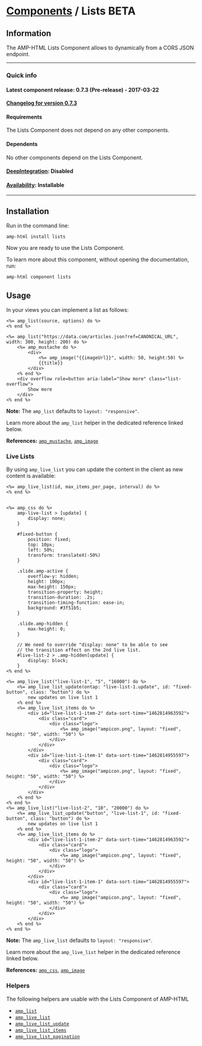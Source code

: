 
# [Components](https://github.com/slooob/amp-html/tree/master/lib/amp-html/components/docs) / Lists BETA


## Information

The AMP-HTML Lists Component allows to dynamically from a CORS JSON endpoint.

---

### Quick info

#### Latest component release: 0.7.3 (Pre-release) - 2017-03-22

[**Changelog for version 0.7.3**](https://github.com/slooob/amp-html/blob/master/CHANGELOG.md#073-pre-release---2017-03-22)

#### Requirements

The Lists Component does not depend on any other components.

#### Dependents

No other components depend on the Lists Component.

#### [DeepIntegration](https://github.com/slooob/amp-html/tree/master/lib/amp-html/components/docs#deepintegration-components): Disabled

#### [Availability](https://github.com/slooob/amp-html/tree/master/lib/amp-html/components/docs#availability-of-components): Installable

---

## Installation

Run in the command line:

    amp-html install lists

Now you are ready to use the Lists Component.

To learn more about this component, without opening the documentation, run:

    amp-html component lists


## Usage

In your views you can implement a list as follows:

    <%= amp_list(source, options) do %>
    <% end %>

    <%= amp_list("https://data.com/articles.json?ref=CANONICAL_URL", width: 300, height: 200) do %>
        <%= amp_mustache do %>
            <div>
                <%= amp_image("{{imageUrl}}", width: 50, height:50) %>
                {{title}}
            </div>
        <% end %>
        <div overflow role=button aria-label="Show more" class="list-overflow">
            Show more
        </div>
    <% end %>

**Note:** The `amp_list` defaults to `layout: "responsive"`.

Learn more about the `amp_list` helper in the dedicated reference linked below.

**References:** [`amp_mustache`](https://github.com/slooob/amp-html/blob/master/lib/amp-html/helpers/docs/amp_mustache.md), [`amp_image`](https://github.com/slooob/amp-html/blob/master/lib/amp-html/helpers/docs/amp_image.md)

### Live Lists

By using `amp_live_list` you can update the content in the client as new content is available:

    <%= amp_live_list(id, max_items_per_page, interval) do %>
    <% end %>


    <%= amp_css do %>
        amp-live-list > [update] {
            display: none;
        }

        #fixed-button {
            position: fixed;
            top: 10px;
            left: 50%;
            transform: translateX(-50%)
        }

        .slide.amp-active {
            overflow-y: hidden;
            height: 100px;
            max-height: 150px;
            transition-property: height;
            transition-duration: .2s;
            transition-timing-function: ease-in;
            background: #3f51b5;
        }

        .slide.amp-hidden {
            max-height: 0;
        }

        // We need to override "display: none" to be able to see
        // the transition effect on the 2nd live list.
        #live-list-2 > .amp-hidden[update] {
            display: block;
        }
    <% end %>

    <%= amp_live_list("live-list-1", "5", "16000") do %>
        <%= amp_live_list_update(ontap: "live-list-1.update", id: "fixed-button", class: "button") do %>
            new updates on live list 1
        <% end %>
        <%= amp_live_list_items do %>
            <div id="live-list-1-item-2" data-sort-time="1462814963592">
                <div class="card">
                    <div class="logo">
                        <%= amp_image("ampicon.png", layout: "fixed", height: "50", width: "50") %>
                    </div>
                </div>
            </div>
            <div id="live-list-1-item-1" data-sort-time="1462814955597">
                <div class="card">
                    <div class="logo">
                        <%= amp_image("ampicon.png", layout: "fixed", height: "50", width: "50") %>
                    </div>
                </div>
            </div>
        <% end %>
    <% end %>
    <%= amp_live_list("live-list-2", "10", "20000") do %>
        <%= amp_live_list_update("button", "live-list-1", id: "fixed-button", class: "button") do %>
            new updates on live list 1
        <% end %>
        <%= amp_live_list_items do %>
            <div id="live-list-1-item-2" data-sort-time="1462814963592">
                <div class="card">
                    <div class="logo">
                        <%= amp_image("ampicon.png", layout: "fixed", height: "50", width: "50") %>
                    </div>
                </div>
            </div>
            <div id="live-list-1-item-1" data-sort-time="1462814955597">
                <div class="card">
                    <div class="logo">
                        <%= amp_image("ampicon.png", layout: "fixed", height: "50", width: "50") %>
                    </div>
                </div>
            </div>
        <% end %>
    <% end %>

**Note:** The `amp_live_list` defaults to `layout: "responsive"`.

Learn more about the `amp_live_list` helper in the dedicated reference linked below.

**References:** [`amp_css`](https://github.com/slooob/amp-html/blob/master/lib/amp-html/helpers/docs/amp_css.md), [`amp_image`](https://github.com/slooob/amp-html/blob/master/lib/amp-html/helpers/docs/amp_image.md)


### Helpers

The following helpers are usable with the Lists Component of AMP-HTML

* [`amp_list`](https://github.com/slooob/amp-html/blob/master/lib/amp-html/helpers/docs/amp_list.md)
* [`amp_live_list`](https://github.com/slooob/amp-html/blob/master/lib/amp-html/helpers/docs/amp_live_list.md)
* [`amp_live_list_update`](https://github.com/slooob/amp-html/blob/master/lib/amp-html/helpers/docs/amp_live_list_update.md)
* [`amp_live_list_items`](https://github.com/slooob/amp-html/blob/master/lib/amp-html/helpers/docs/amp_live_list_items.md)
* [`amp_live_list_pagination`](https://github.com/slooob/amp-html/blob/master/lib/amp-html/helpers/docs/amp_live_list_pagination.md)
